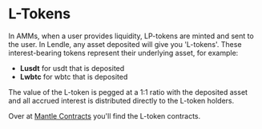 # L-Tokens

In AMMs, when a user provides liquidity, LP-tokens are minted and sent to the user. In Lendle, any asset deposited will give you 'L-tokens'. These interest-bearing tokens represent their underlying asset, for example:

* **Lusdt** for usdt that is deposited
* **Lwbtc** for wbtc that is deposited

The value of the L-token is pegged at a 1:1 ratio with the deposited asset and all accrued interest is distributed directly to the L-token holders.&#x20;

&#x20;Over at [Mantle Contracts](https://docs.lendle.xyz/contracts-and-security/mantle-contracts) you'll find the L-token contracts.
